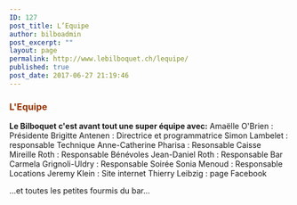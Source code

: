 ```yaml
---
ID: 127
post_title: L’Equipe
author: bilboadmin
post_excerpt: ""
layout: page
permalink: http://www.lebilboquet.ch/lequipe/
published: true
post_date: 2017-06-27 21:19:46
---
```

<h3><span style="color: #993300;"><strong>L'Equipe</strong></span></h3>
<strong>Le Bilboquet c'est avant tout une super équipe avec:</strong>
Amaëlle O'Brien : Présidente
Brigitte Antenen : Directrice et programmatrice
Simon Lambelet : responsable Technique
Anne-Catherine Pharisa : Resonsable Caisse
Mireille Roth : Responsable Bénévoles
Jean-Daniel Roth : Responsable Bar
Carmela Grignoli-Uldry : Responsable Soirée
Sonia Menoud : Responsable Locations
Jeremy Klein : Site internet
Thierry Leibzig : page Facebook

...et toutes les petites fourmis du bar...